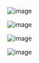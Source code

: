 ![image](https://github.com/web-god/components-css/assets/132649294/5a9dea01-f4b0-45ed-82a9-b5dd63017f79)

![image](https://github.com/web-god/components-css/assets/132649294/4f6d1664-4491-4ffb-9a04-bccd7df025ce)

![image](https://github.com/web-god/components-css/assets/132649294/fb30c4a8-46b1-4696-b68b-3952f074f1dd)

![image](https://github.com/web-god/components-css/assets/132649294/b9c929be-1441-40e2-a719-17ab29e32006)


